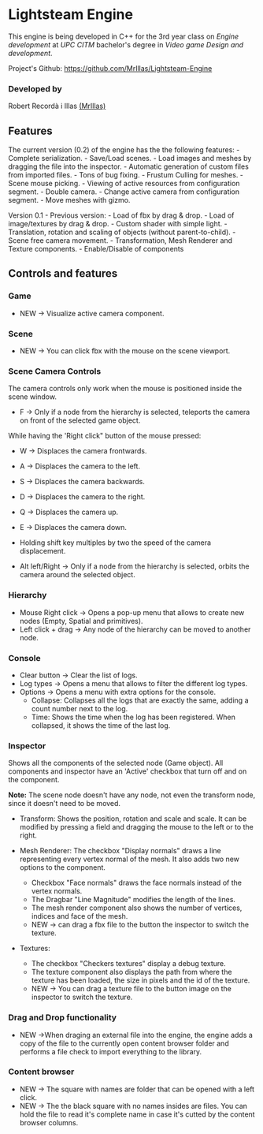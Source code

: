 # Lightsteam Engine

This engine is being developed in C++ for the 3rd year class on *Engine development* at *UPC CITM* bachelor's degree in *Video game Design and development*.

Project's Github: https://github.com/MrIllas/Lightsteam-Engine

### Developed by

Robert Recordà i Illas [(MrIllas)](https://github.com/MrIllas)

## Features

The current version (0.2) of the engine has the the following features:
	- Complete serialization.
	- Save/Load scenes.
	- Load images and meshes by dragging the file into the inspector.
	- Automatic generation of custom files from imported files.
	- Tons of bug fixing.
	- Frustum Culling for meshes.
	- Scene mouse picking.
	- Viewing of active resources from configuration segment.
	- Double camera.
	- Change active camera from configuration segment.
	- Move meshes with gizmo.


Version 0.1 - Previous version:
	- Load of fbx by drag & drop.
	- Load of image/textures by drag & drop.
	- Custom shader with simple light.
	- Translation, rotation and scaling of objects (without parent-to-child).
	- Scene free camera movement.
	- Transformation, Mesh Renderer and Texture components.
	- Enable/Disable of components

## Controls and features

### Game

 - NEW -> Visualize active camera component.

### Scene

 - NEW -> You can click fbx with the mouse on the scene viewport.

### Scene Camera Controls

The camera controls only work when the mouse is positioned inside the scene window.

 - F -> Only if a node from the hierarchy is selected, teleports the camera on front of the selected game object.

While having the 'Right click" button of the mouse pressed:
 - W -> Displaces the camera frontwards.
 - A -> Displaces the camera to the left.
 - S -> Displaces the camera backwards.
 - D -> Displaces the camera to the right.
 - Q -> Displaces the camera up.
 - E -> Displaces the camera down.
 
 - Holding shift key multiples by two the speed of the camera displacement.
 
 - Alt left/Right -> Only if a node from the hierarchy is selected, orbits the camera around the selected object.


### Hierarchy

 - Mouse Right click -> Opens a pop-up menu that allows to create new nodes (Empty, Spatial and primitives).
 - Left click + drag -> Any node of the hierarchy can be moved to another node.


### Console

 - Clear button -> Clear the list of logs.
 - Log types -> Opens a menu that allows to filter the different log types.
 - Options -> Opens a menu with extra options for the console.
	- Collapse: Collapses all the logs that are exactly the same, adding a count number next to the log.
	- Time: Shows the time when the log has been registered. When collapsed, it shows the time of the last log.
	
	
### Inspector

Shows all the components of the selected node (Game object).
All components and inspector have an 'Active' checkbox that turn off and on the component.

**Note:** The scene node doesn't have any node, not even the transform node, since it doesn't need to be moved.

- Transform: Shows the position, rotation and scale and scale. It can be modified by pressing a field and dragging the mouse to the left or to the right.

- Mesh Renderer: The checkbox "Display normals" draws a line representing every vertex normal of the mesh. It also adds two new options to the component.
	- Checkbox "Face normals" draws the face normals instead of the vertex normals.
	- The Dragbar "Line Magnitude" modifies the length of the lines.
	- The mesh render component also shows the number of vertices, indices and face of the mesh.
	- NEW -> can drag a fbx file to the button the inspector to switch the texture.

-  Textures:

    - The checkbox "Checkers textures" display a debug texture.
    - The texture component also displays the path from where the texture has been loaded, the size in pixels and the id of the texture.
	- NEW -> You can drag a texture file to the button image on the inspector to switch the texture.


### Drag and Drop functionality

 - NEW ->When draging an external file into the engine, the engine adds a copy of the file to the currently open content browser folder and performs a file check to import everything to the library.
 
 
### Content browser

 - NEW -> The square with names are folder that can be opened with a left click.
 - NEW -> The the black square with no names insides are files. You can hold the file to read it's complete name in case it's cutted by the content browser columns.
